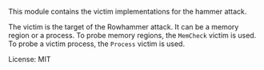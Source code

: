 This module contains the victim implementations for the hammer attack.

The victim is the target of the Rowhammer attack. It can be a memory region or a process. To probe memory regions, the `MemCheck` victim is used. To probe a victim process, the `Process` victim is used.

License: MIT
